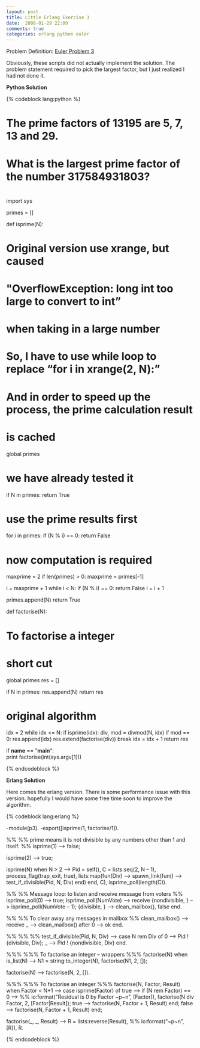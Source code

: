 ```yaml
---
layout: post
title: Little Erlang Exercise 3
date:  2008-01-29 22:09
comments: true
categories: erlang python euler
---
```

Problem Definition: [Euler Problem 3](http://projecteuler.net/index.php?section=problems&amp;id=3)

Obviously, these scripts did not actually implement the solution. The problem statement required to pick the largest factor, but I just realized I had not done it.

**Python Solution**

{% codeblock lang:python %}

#
# The prime factors of 13195 are 5, 7, 13 and 29.
#
# What is the largest prime factor of the number 317584931803?
#

import sys

primes = []

def isprime(N):
  #  Original version use xrange, but caused
  #
  #  "OverflowException: long int too large to convert to int”
  # 
  #  when taking in a large number
  # 
  #  So, I have to use while loop to replace “for i in xrange(2, N):”
  #
  #  And in order to speed up the process, the prime calculation result
  #  is cached
  global primes

  # we have already tested it
  if N in primes:
    return True

  # use the prime results first 
  for i in primes:
    if (N % i) == 0:
      return False

  # now computation is required
  maxprime = 2
  if len(primes) > 0:
    maxprime = primes[-1]

  i = maxprime + 1
  while i < N:
    if (N % i) == 0:
      return False
    i = i + 1

  primes.append(N)
  return True


def factorise(N):
  #
  #  To factorise a integer
  #

  # short cut
  global primes
  res = []

  if N in primes:
    res.append(N)
    return res

  # original algorithm
  idx = 2
  while idx <= N:
    if isprime(idx):
      div, mod = divmod(N, idx)
      if mod == 0:
        res.append(idx) 
        res.extend(factorise(div))
        break
    idx = idx + 1
  return res      

if __name__ == ”__main__“:  
  print factorise(int(sys.argv[1]))

{% endcodeblock %}

**Erlang Solution**

Here comes the erlang version. There is some performance issue with this version. hopefully I would have some free time soon to improve the algorithm.


{% codeblock lang:erlang %}

-module(p3).
-export([isprime/1, factorise/1]).

%%
%% prime means it is not divisible by any numbers other than 1 and itself.
%%
isprime(1) –>
 false;

isprime(2) –>
 true;

isprime(N) when N > 2 –>
 Pid = self(),
 C = lists:seq(2, N – 1),
 process_flag(trap_exit, true),
 lists:map(fun(Div) –>
               spawn_link(fun() –>
                   test_if_divisible(Pid, N, Div)
                   end)
               end, C),
 isprime_poll(length(C)).


%%
%% Message loop: to listen and receive message from voters
%%
isprime_poll(0) –>
 true;
isprime_poll(NumVote) –>
 receive
   {nondivisible, } –>
       isprime_poll(NumVote – 1);
   {divisible, } –>
       clean_mailbox(),
       false
 end.

%%
%% To clear away any messages in mailbox
%%
clean_mailbox() –>
 receive
   _ –>
     clean_mailbox()
   after 0 –> ok
 end.

%%
%%
%%
test_if_divisible(Pid, N, Div) –>
 case N rem Div of
   0 –> Pid ! {divisible, Div};
   _ –> Pid ! {nondivisible, Div}
 end.

%%%
%%% To factorise an integer – wrappers
%%%
factorise(N) when is_list(N) –>
   N1 = string:to_integer(N),
   factorise(N1, 2, []);

factorise(N) –>
   factorise(N, 2, []).

%%%
%%% To factorise an integer
%%%
factorise(N, Factor, Result) when Factor < N+1  –>
 case isprime(Factor) of
   true –>
     if
       (N rem Factor) == 0 –>
         %% io:format("Residual is 0 by Factor ~p~n”, [Factor]),
         factorise(N div Factor, 2, [Factor|Result]);
       true –>
         factorise(N, Factor + 1, Result)
     end;
   false –>
       factorise(N, Factor + 1, Result)
 end;

factorise(_, _, Result) –>
 R = lists:reverse(Result),
 %% io:format(“~p~n”, [R]),
 R.

{% endcodeblock %}
